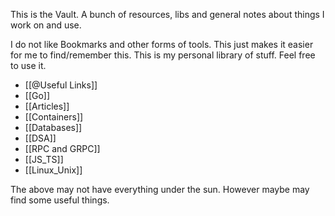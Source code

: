 This is the Vault. A bunch of resources, libs and general notes about things I work on and use. 

I do not like Bookmarks and other forms of tools. This just makes it easier for me to find/remember this. This is my personal library of stuff. Feel free to use it.

- [[@Useful Links]]
- [[Go]]
- [[Articles]]
- [[Containers]]
- [[Databases]]
- [[DSA]]
- [[RPC and GRPC]]
- [[JS_TS]]
- [[Linux_Unix]]

The above may not have everything under the sun. However maybe may find some useful things.




